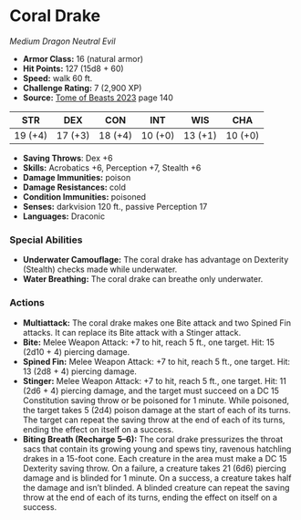 # Coral Drake

*Medium* *Dragon* *Neutral Evil*

- **Armor Class:** 16 (natural armor)
- **Hit Points:** 127 (15d8 + 60)
- **Speed:** walk 60 ft.
- **Challenge Rating:** 7 (2,900 XP)
- **Source:** [Tome of Beasts 2023](https://koboldpress.com/kpstore/product/tome-of-beasts-1-2023-edition/) page 140

| STR | DEX | CON | INT | WIS | CHA |
| --- | --- | --- | --- | --- | --- |
| 19 (+4) | 17 (+3) | 18 (+4) | 10 (+0) | 13 (+1) | 10 (+0) |

- **Saving Throws**: Dex +6
- **Skills:** Acrobatics +6, Perception +7, Stealth +6
- **Damage Immunities:** poison
- **Damage Resistances:** cold
- **Condition Immunities:** poisoned
- **Senses:** darkvision 120 ft., passive Perception 17
- **Languages:** Draconic

### Special Abilities

- **Underwater Camouflage:** The coral drake has advantage on Dexterity (Stealth) checks made while underwater.
- **Water Breathing:** The coral drake can breathe only underwater.

### Actions

- **Multiattack:** The coral drake makes one Bite attack and two Spined Fin attacks. It can replace its Bite attack with a Stinger attack.
- **Bite:** Melee Weapon Attack: +7 to hit, reach 5 ft., one target. Hit: 15 (2d10 + 4) piercing damage.
- **Spined Fin:** Melee Weapon Attack: +7 to hit, reach 5 ft., one target. Hit: 13 (2d8 + 4) piercing damage.
- **Stinger:** Melee Weapon Attack: +7 to hit, reach 5 ft., one target. Hit: 11 (2d6 + 4) piercing damage, and the target must succeed on a DC 15 Constitution saving throw or be poisoned for 1 minute. While poisoned, the target takes 5 (2d4) poison damage at the start of each of its turns. The target can repeat the saving throw at the end of each of its turns, ending the effect on itself on a success.
- **Biting Breath (Recharge 5–6):** The coral drake pressurizes the throat sacs that contain its growing young and spews tiny, ravenous hatchling drakes in a 15-foot cone. Each creature in the area must make a DC 15 Dexterity saving throw. On a failure, a creature takes 21 (6d6) piercing damage and is blinded for 1 minute. On a success, a creature takes half the damage and isn’t blinded. A blinded creature can repeat the saving throw at the end of each of its turns, ending the effect on itself on a success.
